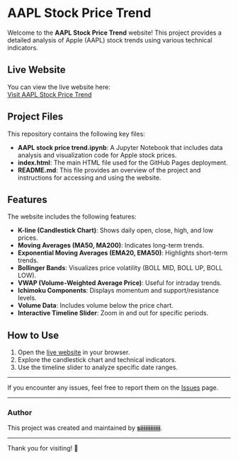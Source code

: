 # AAPL Stock Price Trend

Welcome to the **AAPL Stock Price Trend** website! This project provides a detailed analysis of Apple (AAPL) stock trends using various technical indicators.

## Live Website

You can view the live website here:  
[Visit AAPL Stock Price Trend](https://siiiiiiiiiiii.github.io/AAPL-stock-price-trend/)

## Project Files

This repository contains the following key files:
- **AAPL stock price trend.ipynb**: A Jupyter Notebook that includes data analysis and visualization code for Apple stock prices.
- **index.html**: The main HTML file used for the GitHub Pages deployment.
- **README.md**: This file provides an overview of the project and instructions for accessing and using the website.

## Features

The website includes the following features:
- **K-line (Candlestick Chart)**: Shows daily open, close, high, and low prices.
- **Moving Averages (MA50, MA200)**: Indicates long-term trends.
- **Exponential Moving Averages (EMA20, EMA50)**: Highlights short-term trends.
- **Bollinger Bands**: Visualizes price volatility (BOLL MID, BOLL UP, BOLL LOW).
- **VWAP (Volume-Weighted Average Price)**: Useful for intraday trends.
- **Ichimoku Components**: Displays momentum and support/resistance levels.
- **Volume Data**: Includes volume below the price chart.
- **Interactive Timeline Slider**: Zoom in and out for specific periods.

## How to Use

1. Open the [live website](https://siiiiiiiiiiii.github.io/AAPL-stock-price-trend/) in your browser.
2. Explore the candlestick chart and technical indicators.
3. Use the timeline slider to analyze specific date ranges.

---

If you encounter any issues, feel free to report them on the [Issues](https://github.com/siiiiiiiiiiii/AAPL-stock-price-trend/issues) page.

---

### Author

This project was created and maintained by **[siiiiiiiiiiii](https://github.com/siiiiiiiiiiii)**.

---

Thank you for visiting! 🎉
